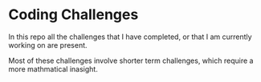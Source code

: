 # Coding Challenges

In this repo all the challenges that I have completed, or that I am currently working on are present.

Most of these challenges involve shorter term challenges, which require a more mathmatical inasight.
